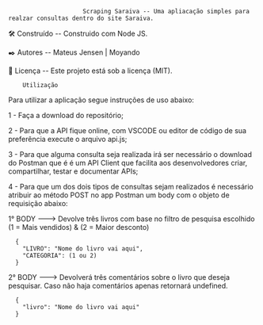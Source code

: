                          Scraping Saraiva -- Uma apliacação simples para realzar consultas dentro do site Saraiva.
                         
🛠️ Construído -- Construido com Node JS.

✒️ Autores -- Mateus Jensen | Moyando

📄 Licença -- Este projeto está sob a licença (MIT).

        Utilização

Para utilizar a aplicação segue instruções de uso abaixo:

1 - Faça a download do repositório;

2 - Para que a API fique online, com VSCODE ou editor de código de sua preferência execute o arquivo api.js;

3 - Para que alguma consulta seja realizada irá ser necessário o download do Postman que é é um API Client que facilita aos desenvolvedores criar, compartilhar, testar e documentar APIs;

4 - Para que um dos dois tipos de consultas sejam realizados é necessário atribuir ao método POST no app Postman um body com o objeto de requisição abaixo:

  1° BODY ---> Devolve três livros com base no filtro de pesquisa escolhido (1 = Mais vendidos) & (2 = Maior desconto)
  
      {
        "LIVRO": "Nome do livro vai aqui",
        "CATEGORIA": (1 ou 2)
      }
      
  2° BODY ---> Devolverá três comentários sobre o livro que deseja pesquisar. Caso não haja comentários apenas retornará undefined.
  
      {
        "livro": "Nome do livro vai aqui"
      }
